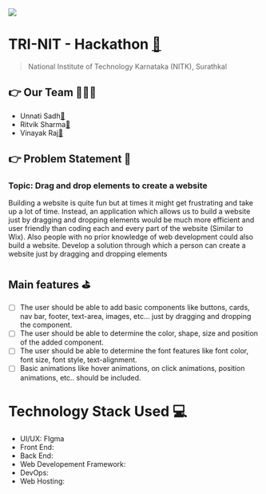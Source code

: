 
<img src="https://user-images.githubusercontent.com/60927324/151661554-eabf7aa7-118e-43c9-8e41-a868b41dafa0.png"/>

# **TRI-NIT - Hackathon** [🔗 ](https://dare2compete.com/hackathon/tri-nit-hackathon-national-institute-of-technology-karnataka-nitk-surathkal-254063?utm_campaign=site-emails&utm_medium=site-emails&utm_source=tri-nit-hackathon-rules)
> National Institute of Technology Karnataka (NITK), Surathkal

##  👉 Our Team 🧑🏻‍💻 
- Unnati Sadh[🔗](https://github.com/Unnati-Sadh)
- Ritvik Sharma[🔗](https://github.com/ritviksharma3)
- Vinayak Raj[🔗](https://github.com/vinayak0127)

## 👉 Problem Statement 💭 

### Topic: Drag and drop elements to create a website
Building a website is quite fun but at times it might get
frustrating and take up a lot of time. Instead, an application 
which allows us to build a website just by dragging and 
dropping elements would be much more efficient and user 
friendly than coding each and every part of the website 
(Similar to Wix). Also people with no prior knowledge of web 
development could also build a website.
Develop a solution through which a person can create a 
website just by dragging and dropping elements<br>

 ## Main features ⛳ 
- [ ] The user should be able to add basic components like buttons, 
 cards, nav bar, footer, text-area, images, etc… just by 
 dragging and dropping the component.
- [ ] The user should be able to determine the color, shape, size and 
 position of the added component.
- [ ] The user should be able to determine the font features like font 
 color, font size, font style, text-alignment.
- [ ] Basic animations like hover animations, on click animations, 
 position animations, etc.. should be included.
 
# Technology Stack Used 💻  
- UI/UX: FIgma
- Front End:
- Back End: 
- Web Developement Framework:
- DevOps: 
- Web Hosting: 
